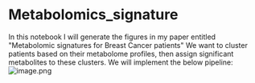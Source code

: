# Metabolomics_signature
In this notebook I will generate the figures in my paper entitled "Metabolomic signatures for Breast Cancer patients"
We want to cluster patients based on their metabolome profiles, then assign significant metabolites to these clusters. 
We will implement the below pipeline:
![image.png](attachment:Capture.PNG)
